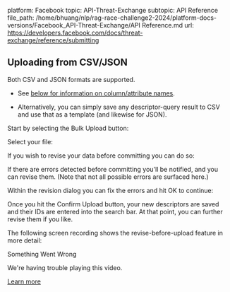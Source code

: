platform: Facebook
topic: API-Threat-Exchange
subtopic: API Reference
file_path: /home/bhuang/nlp/rag-race-challenge2-2024/platform-docs-versions/Facebook_API-Threat-Exchange/API Reference.md
url: https://developers.facebook.com/docs/threat-exchange/reference/submitting

## Uploading from CSV/JSON

Both CSV and JSON formats are supported.

* See [below for information on column/attribute names](#parameters).
    
* Alternatively, you can simply save any descriptor-query result to CSV and use that as a template (and likewise for JSON).
    

Start by selecting the Bulk Upload button:

Select your file:

If you wish to revise your data before committing you can do so:

If there are errors detected before committing you'll be notified, and you can revise them. (Note that not all possible errors are surfaced here.)

Within the revision dialog you can fix the errors and hit OK to continue:

Once you hit the Confirm Upload button, your new descriptors are saved and their IDs are entered into the search bar. At that point, you can further revise them if you like.

The following screen recording shows the revise-before-upload feature in more detail:

Something Went Wrong

We're having trouble playing this video.

[Learn more](https://www.facebook.com/help/396404120401278/list)